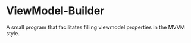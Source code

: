 # ViewModel-Builder
A small program that facilitates filling viewmodel properties in the MVVM style.
